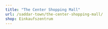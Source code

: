```yaml
---
title: "The Center Shopping Mall"
url: /saddar-town/the-center-shopping-mall/
shop: Einkaufszentrum
---
```

